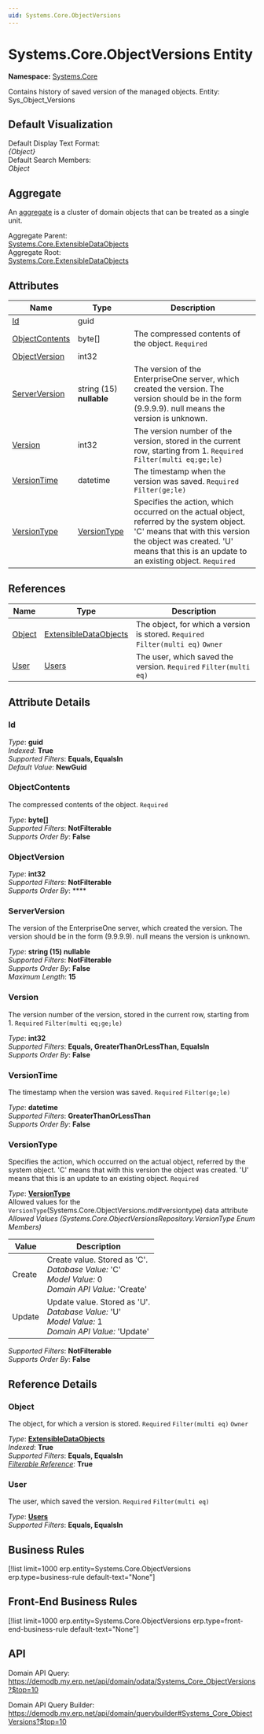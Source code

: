 ```yaml
---
uid: Systems.Core.ObjectVersions
---
```

# Systems.Core.ObjectVersions Entity

**Namespace:** [Systems.Core](Systems.Core.md)  

Contains history of saved version of the managed objects. Entity: Sys_Object_Versions

## Default Visualization
Default Display Text Format:  
_{Object}_  
Default Search Members:  
_Object_  

## Aggregate
An [aggregate](https://docs.erp.net/tech/advanced/concepts/aggregates.html) is a cluster of domain objects that can be treated as a single unit.  

Aggregate Parent:  
[Systems.Core.ExtensibleDataObjects](Systems.Core.ExtensibleDataObjects.md)  
Aggregate Root:  
[Systems.Core.ExtensibleDataObjects](Systems.Core.ExtensibleDataObjects.md)  

## Attributes

| Name | Type | Description |
| ---- | ---- | --- |
| [Id](Systems.Core.ObjectVersions.md#id) | guid |  
| [ObjectContents](Systems.Core.ObjectVersions.md#objectcontents) | byte[] | The compressed contents of the object. `Required` 
| [ObjectVersion](Systems.Core.ObjectVersions.md#objectversion) | int32 |  
| [ServerVersion](Systems.Core.ObjectVersions.md#serverversion) | string (15) __nullable__ | The version of the EnterpriseOne server, which created the version. The version should be in the form (9.9.9.9). null means the version is unknown. 
| [Version](Systems.Core.ObjectVersions.md#version) | int32 | The version number of the version, stored in the current row, starting from 1. `Required` `Filter(multi eq;ge;le)` 
| [VersionTime](Systems.Core.ObjectVersions.md#versiontime) | datetime | The timestamp when the version was saved. `Required` `Filter(ge;le)` 
| [VersionType](Systems.Core.ObjectVersions.md#versiontype) | [VersionType](Systems.Core.ObjectVersions.md#versiontype) | Specifies the action, which occurred on the actual object, referred by the system object.  'C' means that with this version the object was created. 'U' means that this is an update to an existing object. `Required` 

## References

| Name | Type | Description |
| ---- | ---- | --- |
| [Object](Systems.Core.ObjectVersions.md#object) | [ExtensibleDataObjects](Systems.Core.ExtensibleDataObjects.md) | The object, for which a version is stored. `Required` `Filter(multi eq)` `Owner` |
| [User](Systems.Core.ObjectVersions.md#user) | [Users](Systems.Security.Users.md) | The user, which saved the version. `Required` `Filter(multi eq)` |


## Attribute Details

### Id

_Type_: **guid**  
_Indexed_: **True**  
_Supported Filters_: **Equals, EqualsIn**  
_Default Value_: **NewGuid**  

### ObjectContents

The compressed contents of the object. `Required`

_Type_: **byte[]**  
_Supported Filters_: **NotFilterable**  
_Supports Order By_: **False**  

### ObjectVersion

_Type_: **int32**  
_Supported Filters_: **NotFilterable**  
_Supports Order By_: ****  

### ServerVersion

The version of the EnterpriseOne server, which created the version. The version should be in the form (9.9.9.9). null means the version is unknown.

_Type_: **string (15) __nullable__**  
_Supported Filters_: **NotFilterable**  
_Supports Order By_: **False**  
_Maximum Length_: **15**  

### Version

The version number of the version, stored in the current row, starting from 1. `Required` `Filter(multi eq;ge;le)`

_Type_: **int32**  
_Supported Filters_: **Equals, GreaterThanOrLessThan, EqualsIn**  
_Supports Order By_: **False**  

### VersionTime

The timestamp when the version was saved. `Required` `Filter(ge;le)`

_Type_: **datetime**  
_Supported Filters_: **GreaterThanOrLessThan**  
_Supports Order By_: **False**  

### VersionType

Specifies the action, which occurred on the actual object, referred by the system object.  'C' means that with this version the object was created. 'U' means that this is an update to an existing object. `Required`

_Type_: **[VersionType](Systems.Core.ObjectVersions.md#versiontype)**  
Allowed values for the `VersionType`(Systems.Core.ObjectVersions.md#versiontype) data attribute  
_Allowed Values (Systems.Core.ObjectVersionsRepository.VersionType Enum Members)_  

| Value | Description |
| ---- | --- |
| Create | Create value. Stored as 'C'. <br /> _Database Value:_ 'C' <br /> _Model Value:_ 0 <br /> _Domain API Value:_ 'Create' |
| Update | Update value. Stored as 'U'. <br /> _Database Value:_ 'U' <br /> _Model Value:_ 1 <br /> _Domain API Value:_ 'Update' |

_Supported Filters_: **NotFilterable**  
_Supports Order By_: **False**  


## Reference Details

### Object

The object, for which a version is stored. `Required` `Filter(multi eq)` `Owner`

_Type_: **[ExtensibleDataObjects](Systems.Core.ExtensibleDataObjects.md)**  
_Indexed_: **True**  
_Supported Filters_: **Equals, EqualsIn**  
_[Filterable Reference](https://docs.erp.net/dev/domain-api/filterable-references.html)_: **True**  

### User

The user, which saved the version. `Required` `Filter(multi eq)`

_Type_: **[Users](Systems.Security.Users.md)**  
_Supported Filters_: **Equals, EqualsIn**  



## Business Rules

[!list limit=1000 erp.entity=Systems.Core.ObjectVersions erp.type=business-rule default-text="None"]

## Front-End Business Rules

[!list limit=1000 erp.entity=Systems.Core.ObjectVersions erp.type=front-end-business-rule default-text="None"]

## API

Domain API Query:
<https://demodb.my.erp.net/api/domain/odata/Systems_Core_ObjectVersions?$top=10>

Domain API Query Builder:
<https://demodb.my.erp.net/api/domain/querybuilder#Systems_Core_ObjectVersions?$top=10>

